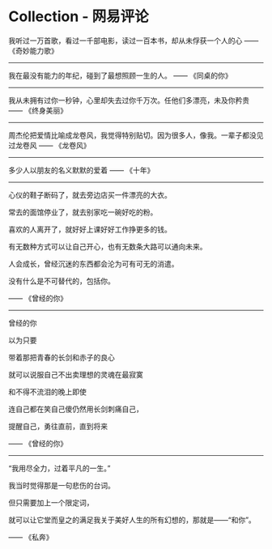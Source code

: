 # Collection - 网易评论

我听过一万首歌，看过一千部电影，读过一百本书，却从未俘获一个人的心 —— 《奇妙能力歌》

---

我在最没有能力的年纪，碰到了最想照顾一生的人。 —— 《同桌的你》

---

我从未拥有过你一秒钟，心里却失去过你千万次。任他们多漂亮，未及你矜贵 —— 《终身美丽》

---

周杰伦把爱情比喻成龙卷风，我觉得特别贴切。因为很多人，像我。一辈子都没见过龙卷风 —— 《龙卷风》

---

多少人以朋友的名义默默的爱着 —— 《十年》

---

心仪的鞋子断码了，就去旁边店买一件漂亮的大衣。

常去的面馆停业了，就去别家吃一碗好吃的粉。

喜欢的人离开了，就好好上课好好工作挣更多的钱。

有无数种方式可以让自己开心，也有无数条大路可以通向未来。

人会成长，曾经沉迷的东西都会沦为可有可无的消遣。

没有什么是不可替代的，包括你。

—— 《曾经的你》

---

曾经的你

以为只要

带着那把青春的长剑和赤子的良心

就可以说服自己不出卖理想的灵魂在最寂寞

和不得不流泪的晚上即使

连自己都在笑自己傻仍然用长剑刺痛自己，

提醒自己，勇往直前，直到将来

—— 《曾经的你》

---

“我用尽全力，过着平凡的一生。”

我当时觉得那是一句悲伤的台词。

但只需要加上一个限定词，

就可以让它堂而皇之的满足我关于美好人生的所有幻想的，那就是——“和你”。

—— 《私奔》
